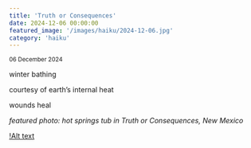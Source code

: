 ```yaml
---
title: 'Truth or Consequences'
date: 2024-12-06 00:00:00
featured_image: '/images/haiku/2024-12-06.jpg'
category: 'haiku'
---
```

<small>06 December 2024</small>

winter bathing 

courtesy of earth’s internal heat 

wounds heal





*featured photo: hot springs tub in Truth or Consequences, New Mexico*

[!Alt text]( /images/haiku/2024-12-06.jpg "water coming out of spigot in center of concrete sculpture of four-leaf clover")
